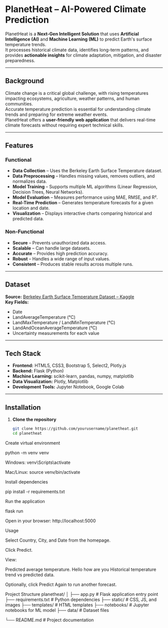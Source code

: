 # PlanetHeat – AI-Powered Climate Prediction

PlanetHeat is a **Next-Gen Intelligent Solution** that uses **Artificial Intelligence (AI)** and **Machine Learning (ML)** to predict Earth's surface temperature trends.  
It processes historical climate data, identifies long-term patterns, and provides **actionable insights** for climate adaptation, mitigation, and disaster preparedness.

---

##  Background
Climate change is a critical global challenge, with rising temperatures impacting ecosystems, agriculture, weather patterns, and human communities.  
Accurate temperature prediction is essential for understanding climate trends and preparing for extreme weather events.  
PlanetHeat offers a **user-friendly web application** that delivers real-time climate forecasts without requiring expert technical skills.

---

##  Features
### Functional
- **Data Collection** – Uses the Berkeley Earth Surface Temperature dataset.
- **Data Preprocessing** – Handles missing values, removes outliers, and normalizes data.
- **Model Training** – Supports multiple ML algorithms (Linear Regression, Decision Trees, Neural Networks).
- **Model Evaluation** – Measures performance using MAE, RMSE, and R².
- **Real-Time Prediction** – Generates temperature forecasts for a given location and date.
- **Visualization** – Displays interactive charts comparing historical and predicted data.

### Non-Functional
- **Secure** – Prevents unauthorized data access.
- **Scalable** – Can handle large datasets.
- **Accurate** – Provides high prediction accuracy.
- **Robust** – Handles a wide range of input values.
- **Consistent** – Produces stable results across multiple runs.

---

##  Dataset
**Source:** [Berkeley Earth Surface Temperature Dataset – Kaggle](https://www.kaggle.com/datasets/berkeleyearth/climate-change-earth-surface-temperature-data)  
**Key Fields:**
- Date
- LandAverageTemperature (°C)
- LandMaxTemperature / LandMinTemperature (°C)
- LandAndOceanAverageTemperature (°C)
- Uncertainty measurements for each value

---

##  Tech Stack
- **Frontend:** HTML5, CSS3, Bootstrap 5, Select2, Plotly.js
- **Backend:** Flask (Python)
- **Machine Learning:** scikit-learn, pandas, numpy, matplotlib
- **Data Visualization:** Plotly, Matplotlib
- **Development Tools:** Jupyter Notebook, Google Colab

---

## Installation

1. **Clone the repository**
   ```bash
   git clone https://github.com/yourusername/planetheat.git
   cd planetheat


Create virtual environment

python -m venv venv


Windows: venv\Scripts\activate

Mac/Linux: source venv/bin/activate

Install dependencies

pip install -r requirements.txt


Run the application

flask run


Open in your browser:
http://localhost:5000

Usage

Select Country, City, and Date from the homepage.

Click Predict.

View:

Predicted average temperature.
Hello how are you
Historical temperature trend vs predicted data.

Optionally, click Predict Again to run another forecast.

 Project Structure
planetheat/
│
├── app.py                  # Flask application entry point
├── requirements.txt        # Python dependencies
├── static/                 # CSS, JS, and images
├── templates/              # HTML templates
├── notebooks/              # Jupyter notebooks for ML model
├── data/                   # Dataset files

└── README.md               # Project documentation

